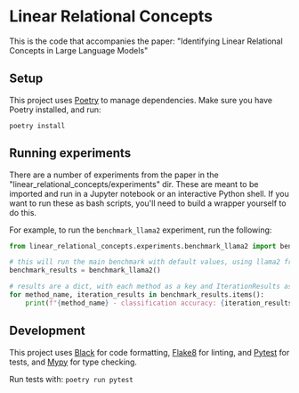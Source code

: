# Linear Relational Concepts

This is the code that accompanies the paper: "Identifying Linear Relational Concepts in Large Language Models"

## Setup

This project uses [Poetry](https://python-poetry.org/) to manage dependencies. Make sure you have Poetry installed, and run:

```
poetry install
```

## Running experiments

There are a number of experiments from the paper in the "linear_relational_concepts/experiments" dir. These are meant to be imported and run in a Jupyter notebook or an interactive Python shell. If you want to run these as bash scripts, you'll need to build a wrapper yourself to do this.

For example, to run the `benchmark_llama2` experiment, run the following:

```python
from linear_relational_concepts.experiments.benchmark_llama2 import benchmark_llama2

# this will run the main benchmark with default values, using llama2 from huggingface
benchmark_results = benchmark_llama2()

# results are a dict, with each method as a key and IterationResults as values
for method_name, iteration_results in benchmark_results.items():
    print(f"{method_name} - classification accuracy: {iteration_results.accuracy}, causality: {iteration_results.causality}")
```

## Development

This project uses [Black](https://github.com/psf/black) for code formatting, [Flake8](https://flake8.pycqa.org/en/latest/) for linting, and [Pytest](https://docs.pytest.org/) for tests, and [Mypy](https://www.mypy-lang.org/) for type checking.

Run tests with: `poetry run pytest`
